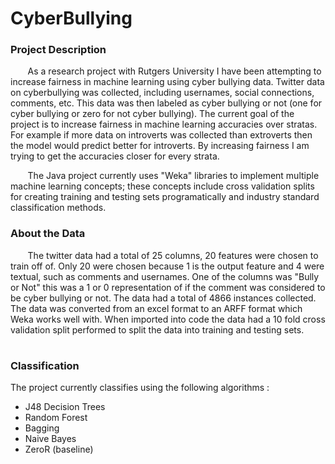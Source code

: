 # CyberBullying

<h3> Project Description </h3>
  &nbsp;&nbsp;&nbsp;&nbsp;&nbsp;&nbsp; As a research project with Rutgers University I have been attempting to increase fairness in machine learning using cyber bullying data. Twitter data on cyberbullying was collected, including usernames, social connections, comments, etc. This data was then labeled as cyber bullying or not (one for cyber bullying or zero for not cyber bullying). The current goal of the project is to increase fairness in machine learning accuracies over stratas. For example if more data on introverts was collected than extroverts then the model would predict better for introverts. By increasing fairness I am trying to get the accuracies closer for every strata. 
  
&nbsp;&nbsp;&nbsp;&nbsp;&nbsp;&nbsp; The Java project currently uses "Weka" libraries to implement multiple machine learning concepts; these concepts include cross validation splits for creating training and testing sets programatically and industry standard classification methods.

<h3> About the Data </h3>
&nbsp;&nbsp;&nbsp;&nbsp;&nbsp;&nbsp; The twitter data had a total of 25 columns, 20 features were chosen to train off of. Only 20 were chosen because 1 is the output feature and 4 were textual, such as comments and usernames. One of the columns was "Bully or Not" this was a 1 or 0 representation of if the comment was considered to be cyber bullying or not. The data had a total of 4866 instances collected. The data was converted from an excel format to an ARFF format which Weka works well with. When imported into code the data had a 10 fold cross validation split performed to split the data into training and testing sets.

# <h3> Classification </h3>
The project currently classifies using the following algorithms :
  * J48 Decision Trees
  * Random Forest
  * Bagging 
  * Naive Bayes
  * ZeroR (baseline)
  
